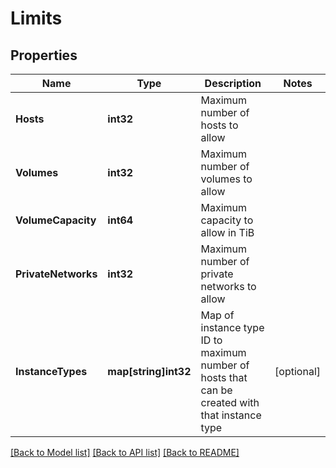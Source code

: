 # Limits

## Properties

Name | Type | Description | Notes
------------ | ------------- | ------------- | -------------
**Hosts** | **int32** | Maximum number of hosts to allow | 
**Volumes** | **int32** | Maximum number of volumes to allow | 
**VolumeCapacity** | **int64** | Maximum capacity to allow in TiB | 
**PrivateNetworks** | **int32** | Maximum number of private networks to allow | 
**InstanceTypes** | **map[string]int32** | Map of instance type ID to maximum number of hosts that can be created with that instance type | [optional] 

[[Back to Model list]](../README.md#documentation-for-models) [[Back to API list]](../README.md#documentation-for-api-endpoints) [[Back to README]](../README.md)


